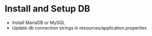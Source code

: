 # Install and Setup DB

- Install MariaDB or MySQL
- Update db connection strings in resources/application.properties
